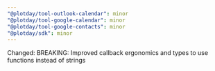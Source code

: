 ```yaml
---
"@plotday/tool-outlook-calendar": minor
"@plotday/tool-google-calendar": minor
"@plotday/tool-google-contacts": minor
"@plotday/sdk": minor
---
```


Changed: BREAKING: Improved callback ergonomics and types to use functions instead of strings
